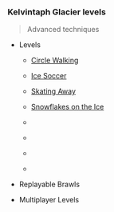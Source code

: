 ### Kelvintaph Glacier levels

> Advanced techniques

+ Levels
    + [Circle Walking](483-Circle_Walking/)
    + [Ice Soccer](486-Ice_Soccer/)
    + [Skating Away](484-Skating_Away/)
    + [Snowflakes on the Ice](485-Snowflakes_on_the_Ice/)

    + [](487-/)
    + [](488-/)
    + [](489-/)
    + [](490-/)

+ Replayable Brawls

+ Multiplayer Levels
